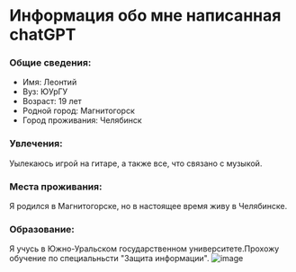 
# Информация обо мне написанная chatGPT

### Общие сведения:

- Имя: Леонтий
- Вуз: ЮУрГУ
- Возраст: 19 лет
- Родной город: Магнитогорск
- Город проживания: Челябинск

### Увлечения:

Уылекаюсь игрой на гитаре, а также все, что связано с музыкой.

### Места проживания:

Я родился в Магнитогорске, но в настоящее время живу в Челябинске.

### Образование:

Я учусь в Южно-Уральском государственном университете.Прохожу обучение по специальньсти "Защита информации".
![image](https://user-images.githubusercontent.com/47628318/228311102-2193a000-fb51-41f4-a4ce-f499a567ac0a.png)
